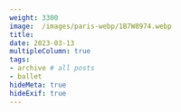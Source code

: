 ```yaml
---
weight: 3300
image:  /images/paris-webp/1B7W8974.webp
title:
date: 2023-03-13
multipleColumn: true
tags:
- archive # all posts
- ballet
hideMeta: true
hideExif: true
---
```

